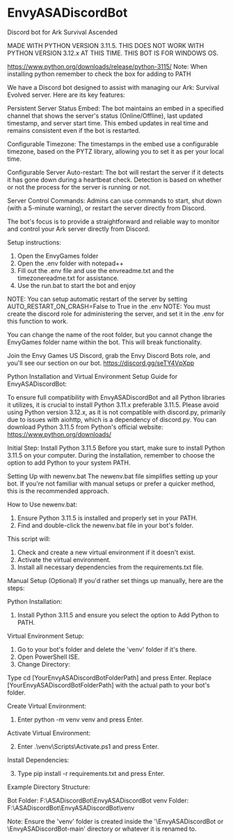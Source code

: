 # EnvyASADiscordBot
Discord bot for Ark Survival Ascended

MADE WITH PYTHON VERSION 3.11.5. THIS DOES NOT WORK WITH PYTHON VERSION 3.12.x AT THIS TIME. THIS BOT IS FOR WINDOWS OS. 

https://www.python.org/downloads/release/python-3115/
Note: When installing python remember to check the box for adding to PATH

We have a Discord bot designed to assist with managing our Ark: Survival Evolved server. Here are its key features:

Persistent Server Status Embed: The bot maintains an embed in a specified channel that shows the server's status (Online/Offline), last updated timestamp, and server start time. This embed updates in real time and remains consistent even if the bot is restarted.

Configurable Timezone: The timestamps in the embed use a configurable timezone, based on the PYTZ library, allowing you to set it as per your local time.

Configurable Server Auto-restart: The bot will restart the server if it detects it has gone down during a heartbeat check. Detection is based on whether or not the process for the server is running or not.

Server Control Commands: Admins can use commands to start, shut down (with a 5-minute warning), or restart the server directly from Discord.

The bot's focus is to provide a straightforward and reliable way to monitor and control your Ark server directly from Discord.

Setup instructions:

1. Open the EnvyGames folder
2. Open the .env folder with notepad++
3. Fill out the .env file and use the envreadme.txt and the timezonereadme.txt for assistance.
4. Use the run.bat to start the bot and enjoy

NOTE: You can setup automatic restart of the server by setting AUTO_RESTART_ON_CRASH=False to True in the .env
NOTE: You must create the discord role for administering the server, and set it in the .env for this function to work.

You can change the name of the root folder, but you cannot change the EnvyGames folder name within the bot. This will break functionality.

Join the Envy Games US Discord, grab the Envy Discord Bots role, and you'll see our section on our bot. 
https://discord.gg/seTY4VpXpp

Python Installation and Virtual Environment Setup Guide for EnvyASADiscordBot:

To ensure full compatibility with EnvyASADiscordBot and all Python libraries it utilizes, it is crucial to install Python 3.11.x preferable 3.11.5. Please avoid using Python version 3.12.x, as it is not compatible with discord.py, primarily due to issues with aiohttp, which is a dependency of discord.py. You can download Python 3.11.5 from Python's official website: https://www.python.org/downloads/

Initial Step: Install Python 3.11.5
Before you start, make sure to install Python 3.11.5 on your computer. During the installation, remember to choose the option to add Python to your system PATH.

Setting Up with newenv.bat
The newenv.bat file simplifies setting up your bot. If you're not familiar with manual setups or prefer a quicker method, this is the recommended approach.

How to Use newenv.bat:

1. Ensure Python 3.11.5 is installed and properly set in your PATH.
2. Find and double-click the newenv.bat file in your bot's folder. 

This script will:
1. Check and create a new virtual environment if it doesn't exist.
2. Activate the virtual environment.
3. Install all necessary dependencies from the requirements.txt file.


Manual Setup (Optional)
If you'd rather set things up manually, here are the steps:

Python Installation:

1. Install Python 3.11.5 and ensure you select the option to Add Python to PATH.

Virtual Environment Setup:

1. Go to your bot's folder and delete the 'venv' folder if it's there.
2. Open PowerShell ISE.
3. Change Directory:

Type cd [YourEnvyASADiscordBotFolderPath] and press Enter.
Replace [YourEnvyASADiscordBotFolderPath] with the actual path to your bot's folder.

Create Virtual Environment:

1. Enter python -m venv venv and press Enter.

Activate Virtual Environment:

2. Enter .\venv\Scripts\Activate.ps1 and press Enter.

Install Dependencies:

3. Type pip install -r requirements.txt and press Enter.

Example Directory Structure:

Bot Folder: F:\ASADiscordBot\EnvyASADiscordBot
venv Folder: F:\ASADiscordBot\EnvyASADiscordBot\venv

Note: Ensure the 'venv' folder is created inside the '\EnvyASADiscordBot or \EnvyASADiscordBot-main' directory or whatever it is renamed to.